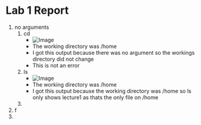 # Lab 1 Report  
1. no arguments
   1. cd
      * ![Image]()
      * The working directory was /home
      * I got this output because there was no argument so the workings directory did not change
      * This is not an error
   2. ls
      * ![Image]()
      * The working directory was /home
      * I got this output because the working directory was /home   so ls only shows lecture1 as thats the only file on /home
   4. 
3. f
4. 
